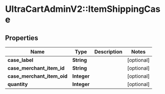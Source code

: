 # UltraCartAdminV2::ItemShippingCase

## Properties
Name | Type | Description | Notes
------------ | ------------- | ------------- | -------------
**case_label** | **String** |  | [optional] 
**case_merchant_item_id** | **String** |  | [optional] 
**case_merchant_item_oid** | **Integer** |  | [optional] 
**quantity** | **Integer** |  | [optional] 


